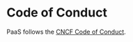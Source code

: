 # Code of Conduct

PaaS follows the [CNCF Code of Conduct](https://github.com/cncf/foundation/blob/master/code-of-conduct.md).
